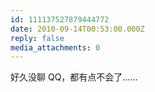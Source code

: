 ```yaml
---
id: 111137527879444772
date: 2010-09-14T00:53:00.000Z
reply: false
media_attachments: 0
---
```


好久没聊 QQ，都有点不会了…… ​​​​

